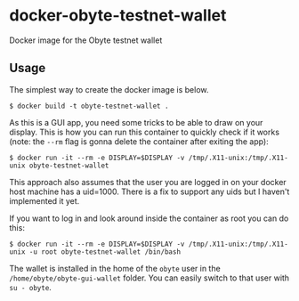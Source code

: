 # docker-obyte-testnet-wallet
Docker image for the Obyte testnet wallet

## Usage

The simplest way to create the docker image is below.

```console
$ docker build -t obyte-testnet-wallet .
```

As this is a GUI app, you need some tricks to be able to draw on your display. This is how you can run this container to quickly check if it works (note: the `--rm` flag is gonna delete the container after exiting the app):

```console
$ docker run -it --rm -e DISPLAY=$DISPLAY -v /tmp/.X11-unix:/tmp/.X11-unix obyte-testnet-wallet
```

This approach also assumes that the user you are logged in on your docker host machine has a uid=1000. There is a fix to support any uids but I haven't implemented it yet.

If you want to log in and look around inside the container as root you can do this:

```console
$ docker run -it --rm -e DISPLAY=$DISPLAY -v /tmp/.X11-unix:/tmp/.X11-unix -u root obyte-testnet-wallet /bin/bash
```

The wallet is installed in the home of the `obyte` user in the `/home/obyte/obyte-gui-wallet` folder. You can easily switch to that user with `su - obyte`.
